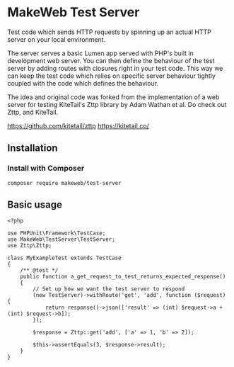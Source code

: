 # MakeWeb Test Server

Test code which sends HTTP requests by spinning up an actual HTTP server on your local environment.

The server serves a basic Lumen app served with PHP's built in development web server. You can then
define the behaviour of the test server by adding routes with closures right in your test code. This way
we can keep the test code which relies on specific server behaviour tightly coupled with the code
which defines the behaviour.

The idea and original code was forked from the implementation of a web server for testing KiteTail's
Zttp library by Adam Wathan et al. Do check out Zttp, and KiteTail.

https://github.com/kitetail/zttp
https://kitetail.co/

## Installation

### Install with Composer

    composer require makeweb/test-server

## Basic usage

    <?php

    use PHPUnit\Framework\TestCase;
    use MakeWeb\TestServer\TestServer;
    use Zttp\Zttp;

    class MyExampleTest extends TestCase
    {
        /** @test */
        public function a_get_request_to_test_returns_expected_response()
        {
            // Set up how we want the test server to respond
            (new TestServer)->withRoute('get', 'add', function ($request) {
                return response()->json(['result' => (int) $request->a + (int) $request->b]);
            });

            $response = Zttp::get('add', ['a' => 1, 'b' => 2]);

            $this->assertEquals(3, $response->result);
        }
    }


